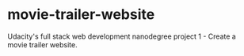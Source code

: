 # movie-trailer-website
Udacity's full stack web development nanodegree project 1 - Create a movie trailer website.
